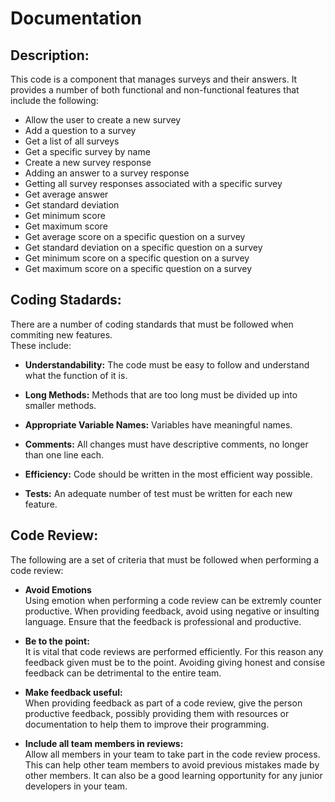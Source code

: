 # Documentation

## Description:  <br/>
This code is a component that manages surveys and their answers. It provides a number of both functional and non-functional features that include the following:

-	Allow the user to create a new survey
-	Add a question to a survey
-	Get a list of all surveys
-	Get a specific survey by name
-	Create a new survey response
-	Adding an answer to a survey response
-	Getting all survey responses associated with a specific survey
-	Get average answer
-	Get standard deviation
-	Get minimum score
-	Get maximum score
-	Get average score on a specific question on a survey
-	Get standard deviation on a specific question on a survey
-	Get minimum score on a specific question on a survey
-	Get maximum score on a specific question on a survey

## Coding Stadards:   <br>
There are a number of coding standards that must be followed when commiting new features.   <br> 
These include:

- **Understandability:** The code must be easy to follow and understand what the function of it is.

-	**Long Methods:** Methods that are too long must be divided up into smaller methods.

-	**Appropriate Variable Names:** Variables have meaningful names.

-	**Comments:** All changes must have descriptive comments, no longer than one line each.

-	**Efficiency:** Code should be written in the most efficient way possible.

-	**Tests:** An adequate number of test must be written for each new feature.


## Code Review:  <br/>
The following are a set of criteria that must be followed when performing a code review:

- **Avoid Emotions**  <br>
Using emotion when performing a code review can be extremly counter productive. When providing feedback, avoid using negative or insulting language. Ensure that the feedback is professional and productive.

- **Be to the point:**<br>
It is vital that code reviews are performed efficiently. For this reason any feedback given must be to the point. Avoiding giving honest and consise feedback can be detrimental to the entire team. 

- **Make feedback useful:**<br>
When providing feedback as part of a code review, give the person productive feedback, possibly providing them with resources or documentation to help them to improve their programming.

- **Include all team members in reviews:**<br>
Allow all members in your team to take part in the code review process. This can help other team members to avoid previous mistakes made by other members. It can also be a good learning opportunity for any junior developers in your team.

